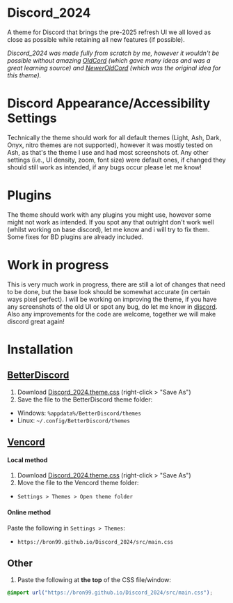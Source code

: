 # Discord_2024

A theme for Discord that brings the pre-2025 refresh UI we all loved as close as possible while retaining all new features (if possible).

_Discord_2024 was made fully from scratch by me, however it wouldn't be possible without amazing [OldCord](https://github.com/milbits/oldcord) (which gave many ideas and was a great learning source) and [NewerOldCord](https://github.com/FrCynda/NewerOldCord) (which was the original idea for this theme)._

# Discord Appearance/Accessibility Settings

Technically the theme should work for all default themes (Light, Ash, Dark, Onyx, nitro themes are not supported), however it was mostly tested on Ash, as that's the theme I use and had most screenshots of.
Any other settings (i.e., UI density, zoom, font size) were default ones, if changed they should still work as intended, if any bugs occur please let me know!

# Plugins

The theme should work with any plugins you might use, however some might not work as intended. If you spot any that outright don't work well (whilst working on base discord), let me know and i will try to fix them. Some fixes for BD plugins are already included.

# Work in progress

This is very much work in progress, there are still a lot of changes that need to be done, but the base look should be somewhat accurate (in certain ways pixel perfect). I will be working on improving the theme, if you have any screenshots of the old UI or spot any bug, do let me know in [discord](https://discord.gg/VZYrFfnP25). Also any improvements for the code are welcome, together we will make discord great again!

# Installation

## [BetterDiscord](https://betterdiscord.app/)

1. Download [Discord_2024.theme.css](https://raw.githubusercontent.com/bron99/Discord_2024/master/Discord_2024.theme.css) (right-click > "Save As")
2. Save the file to the BetterDiscord theme folder:

- Windows: `%appdata%/BetterDiscord/themes`
- Linux: `~/.config/BetterDiscord/themes`

## [Vencord](https://github.com/Vendicated/Vencord)

#### Local method

1. Download [Discord_2024.theme.css](https://raw.githubusercontent.com/bron99/Discord_2024/master/Discord_2024.theme.css) (right-click > "Save As")
2. Move the file to the Vencord theme folder:

- `Settings > Themes > Open theme folder`

#### Online method

Paste the following in `Settings > Themes`:

- `https://bron99.github.io/Discord_2024/src/main.css`

## Other

1. Paste the following at **the top** of the CSS file/window:

```css
@import url("https://bron99.github.io/Discord_2024/src/main.css");
```
